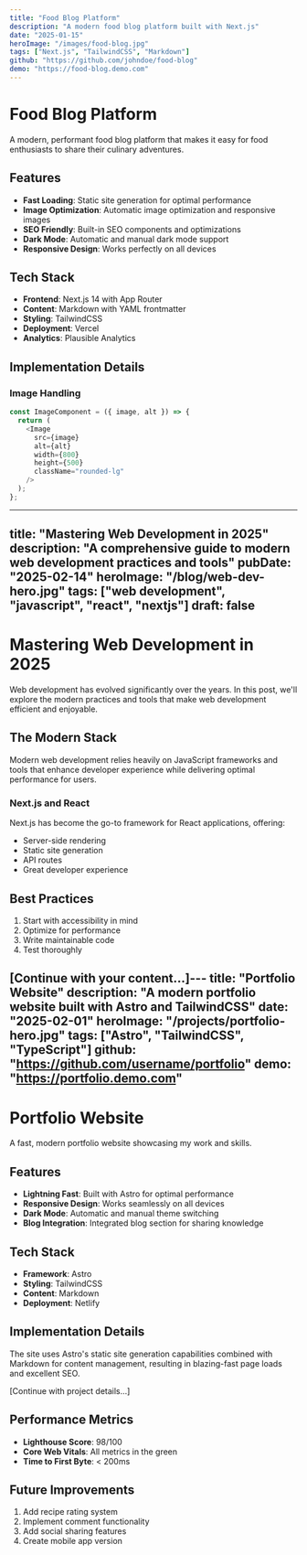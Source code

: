 ```yaml
---
title: "Food Blog Platform"
description: "A modern food blog platform built with Next.js"
date: "2025-01-15"
heroImage: "/images/food-blog.jpg"
tags: ["Next.js", "TailwindCSS", "Markdown"]
github: "https://github.com/johndoe/food-blog"
demo: "https://food-blog.demo.com"
---
```


# Food Blog Platform

A modern, performant food blog platform that makes it easy for food enthusiasts to share their culinary adventures.

## Features

- **Fast Loading**: Static site generation for optimal performance
- **Image Optimization**: Automatic image optimization and responsive images
- **SEO Friendly**: Built-in SEO components and optimizations
- **Dark Mode**: Automatic and manual dark mode support
- **Responsive Design**: Works perfectly on all devices

## Tech Stack

- **Frontend**: Next.js 14 with App Router
- **Content**: Markdown with YAML frontmatter
- **Styling**: TailwindCSS
- **Deployment**: Vercel
- **Analytics**: Plausible Analytics

## Implementation Details

### Image Handling

```javascript
const ImageComponent = ({ image, alt }) => {
  return (
    <Image
      src={image}
      alt={alt}
      width={800}
      height={500}
      className="rounded-lg"
    />
  );
};
```

---
title: "Mastering Web Development in 2025"
description: "A comprehensive guide to modern web development practices and tools"
pubDate: "2025-02-14"
heroImage: "/blog/web-dev-hero.jpg"
tags: ["web development", "javascript", "react", "nextjs"]
draft: false
---

# Mastering Web Development in 2025

Web development has evolved significantly over the years. In this post, we'll explore the modern practices and tools that make web development efficient and enjoyable.

## The Modern Stack

Modern web development relies heavily on JavaScript frameworks and tools that enhance developer experience while delivering optimal performance for users.

### Next.js and React

Next.js has become the go-to framework for React applications, offering:
- Server-side rendering
- Static site generation
- API routes
- Great developer experience

## Best Practices

1. Start with accessibility in mind
2. Optimize for performance
3. Write maintainable code
4. Test thoroughly

[Continue with your content...]---
title: "Portfolio Website"
description: "A modern portfolio website built with Astro and TailwindCSS"
date: "2025-02-01"
heroImage: "/projects/portfolio-hero.jpg"
tags: ["Astro", "TailwindCSS", "TypeScript"]
github: "https://github.com/username/portfolio"
demo: "https://portfolio.demo.com"
---

# Portfolio Website

A fast, modern portfolio website showcasing my work and skills.

## Features

- **Lightning Fast**: Built with Astro for optimal performance
- **Responsive Design**: Works seamlessly on all devices
- **Dark Mode**: Automatic and manual theme switching
- **Blog Integration**: Integrated blog section for sharing knowledge

## Tech Stack

- **Framework**: Astro
- **Styling**: TailwindCSS
- **Content**: Markdown
- **Deployment**: Netlify

## Implementation Details

The site uses Astro's static site generation capabilities combined with Markdown for content management, resulting in blazing-fast page loads and excellent SEO.

[Continue with project details...]

## Performance Metrics

- **Lighthouse Score**: 98/100
- **Core Web Vitals**: All metrics in the green
- **Time to First Byte**: < 200ms

## Future Improvements

1. Add recipe rating system
2. Implement comment functionality
3. Add social sharing features
4. Create mobile app version
